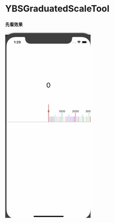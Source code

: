 # YBSGraduatedScaleTool
### ````先看效果````
![Alt text](https://github.com/GitHubYYBS/YBSGraduatedScaleTool/blob/master/%E6%BC%94%E7%A4%BA.gif?raw=true)



